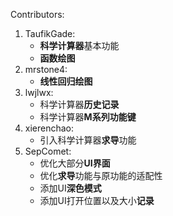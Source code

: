 Contributors:
1. TaufikGade:
   - **科学计算器**基本功能
   - **函数绘图**
2. mrstone4:
   - **线性回归绘图**
3. lwjlwx:
   - 科学计算器**历史记录**
   - 科学计算器**M系列功能键**
4. xierenchao:
   - 引入科学计算器**求导**功能
5. SepComet:
   - 优化大部分**UI界面**
   - 优化**求导**功能与原功能的适配性
   - 添加UI**深色模式**
   - 添加UI打开位置以及大小**记录**